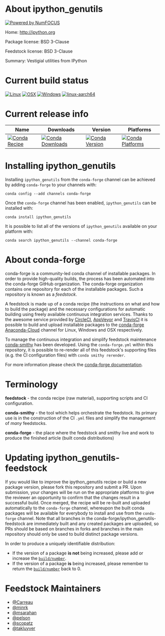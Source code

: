 About ipython_genutils
======================

[![Powered by NumFOCUS](https://img.shields.io/badge/powered%20by-NumFOCUS-orange.svg?style=flat&colorA=E1523D&colorB=007D8A)](http://numfocus.org)

Home: http://ipython.org

Package license: BSD 3-Clause

Feedstock license: BSD 3-Clause

Summary: Vestigial utilities from IPython



Current build status
====================

[![Linux](https://img.shields.io/circleci/project/github/conda-forge/ipython_genutils-feedstock/master.svg?label=Linux)](https://circleci.com/gh/conda-forge/ipython_genutils-feedstock)
[![OSX](https://img.shields.io/travis/conda-forge/ipython_genutils-feedstock/master.svg?label=macOS)](https://travis-ci.org/conda-forge/ipython_genutils-feedstock)
[![Windows](https://img.shields.io/appveyor/ci/conda-forge/ipython-genutils-feedstock/master.svg?label=Windows)](https://ci.appveyor.com/project/conda-forge/ipython-genutils-feedstock/branch/master)
[![linux-aarch64](https://img.shields.io/shippable/5c32d1a74e246e0700cedd9f/aarch64.svg?label=linux-aarch64)](https://app.shippable.com/github/Archiconda/ipython_genutils-feedstock)

Current release info
====================

| Name | Downloads | Version | Platforms |
| --- | --- | --- | --- |
| [![Conda Recipe](https://img.shields.io/badge/recipe-ipython_genutils-green.svg)](https://anaconda.org/conda-forge/ipython_genutils) | [![Conda Downloads](https://img.shields.io/conda/dn/conda-forge/ipython_genutils.svg)](https://anaconda.org/conda-forge/ipython_genutils) | [![Conda Version](https://img.shields.io/conda/vn/conda-forge/ipython_genutils.svg)](https://anaconda.org/conda-forge/ipython_genutils) | [![Conda Platforms](https://img.shields.io/conda/pn/conda-forge/ipython_genutils.svg)](https://anaconda.org/conda-forge/ipython_genutils) |

Installing ipython_genutils
===========================

Installing `ipython_genutils` from the `conda-forge` channel can be achieved by adding `conda-forge` to your channels with:

```
conda config --add channels conda-forge
```

Once the `conda-forge` channel has been enabled, `ipython_genutils` can be installed with:

```
conda install ipython_genutils
```

It is possible to list all of the versions of `ipython_genutils` available on your platform with:

```
conda search ipython_genutils --channel conda-forge
```


About conda-forge
=================

conda-forge is a community-led conda channel of installable packages.
In order to provide high-quality builds, the process has been automated into the
conda-forge GitHub organization. The conda-forge organization contains one repository
for each of the installable packages. Such a repository is known as a *feedstock*.

A feedstock is made up of a conda recipe (the instructions on what and how to build
the package) and the necessary configurations for automatic building using freely
available continuous integration services. Thanks to the awesome service provided by
[CircleCI](https://circleci.com/), [AppVeyor](https://www.appveyor.com/)
and [TravisCI](https://travis-ci.org/) it is possible to build and upload installable
packages to the [conda-forge](https://anaconda.org/conda-forge)
[Anaconda-Cloud](https://anaconda.org/) channel for Linux, Windows and OSX respectively.

To manage the continuous integration and simplify feedstock maintenance
[conda-smithy](https://github.com/conda-forge/conda-smithy) has been developed.
Using the ``conda-forge.yml`` within this repository, it is possible to re-render all of
this feedstock's supporting files (e.g. the CI configuration files) with ``conda smithy rerender``.

For more information please check the [conda-forge documentation](https://conda-forge.org/docs/).

Terminology
===========

**feedstock** - the conda recipe (raw material), supporting scripts and CI configuration.

**conda-smithy** - the tool which helps orchestrate the feedstock.
                   Its primary use is in the construction of the CI ``.yml`` files
                   and simplify the management of *many* feedstocks.

**conda-forge** - the place where the feedstock and smithy live and work to
                  produce the finished article (built conda distributions)


Updating ipython_genutils-feedstock
===================================

If you would like to improve the ipython_genutils recipe or build a new
package version, please fork this repository and submit a PR. Upon submission,
your changes will be run on the appropriate platforms to give the reviewer an
opportunity to confirm that the changes result in a successful build. Once
merged, the recipe will be re-built and uploaded automatically to the
`conda-forge` channel, whereupon the built conda packages will be available for
everybody to install and use from the `conda-forge` channel.
Note that all branches in the conda-forge/ipython_genutils-feedstock are
immediately built and any created packages are uploaded, so PRs should be based
on branches in forks and branches in the main repository should only be used to
build distinct package versions.

In order to produce a uniquely identifiable distribution:
 * If the version of a package **is not** being increased, please add or increase
   the [``build/number``](https://conda.io/docs/user-guide/tasks/build-packages/define-metadata.html#build-number-and-string).
 * If the version of a package **is** being increased, please remember to return
   the [``build/number``](https://conda.io/docs/user-guide/tasks/build-packages/define-metadata.html#build-number-and-string)
   back to 0.

Feedstock Maintainers
=====================

* [@Carreau](https://github.com/Carreau/)
* [@minrk](https://github.com/minrk/)
* [@msarahan](https://github.com/msarahan/)
* [@pelson](https://github.com/pelson/)
* [@scopatz](https://github.com/scopatz/)
* [@takluyver](https://github.com/takluyver/)

